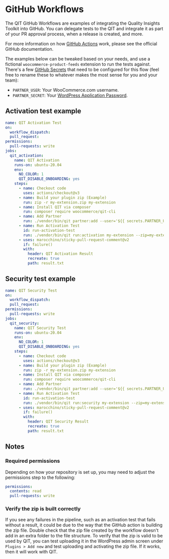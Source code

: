 # GitHub Workflows

The QIT GitHub Workflows are examples of integrating the Quality Insights Toolkit into GitHub. You can delegate tests to the QIT and integrate it as part of your PR approval process, when a release is created, and more.

For more information on how [GitHub Actions](https://docs.github.com/en/actions) work, please see the official GitHub documentation.

The examples below can be tweaked based on your needs, and use a fictional `woocommerce-product-feeds` extension to run the tests against. There's a few [GitHub Secrets](https://docs.github.com/en/actions/security-guides/encrypted-secrets) that need to be configured for this flow (feel free to rename these to whatever makes the most sense for you and your team):

- `PARTNER_USER`: Your WooCommerce.com username.
- `PARTNER_SECRET`: Your [WordPress Application Password](https://make.wordpress.org/core/2020/11/05/application-passwords-integration-guide/).

## Activation test example

```yaml
name: QIT Activation Test
on:
  workflow_dispatch:
  pull_request:
permissions:
  pull-requests: write
jobs:
  qit_activation:
    name: QIT Activation
    runs-on: ubuntu-20.04
    env:
      NO_COLOR: 1
      QIT_DISABLE_ONBOARDING: yes
    steps:
      - name: Checkout code
        uses: actions/checkout@v3
      - name: Build your plugin zip (Example)
        run: zip -r my-extension.zip my-extension
      - name: Install QIT via composer
        run: composer require woocommerce/qit-cli
      - name: Add Partner
        run: ./vendor/bin/qit partner:add --user='${{ secrets.PARTNER_USER }}' --application_password='${{ secrets.PARTNER_SECRET }}'
      - name: Run Activation Test
        id: run-activation-test
        run: ./vendor/bin/qit run:activation my-extension --zip=my-extension.zip --wait > result.txt
      - uses: marocchino/sticky-pull-request-comment@v2
        if: failure()
        with:
          header: QIT Activation Result
          recreate: true
          path: result.txt
```

## Security test example

```yaml
name: QIT Security Test
on:
  workflow_dispatch:
  pull_request:
permissions:
  pull-requests: write
jobs:
  qit_security:
    name: QIT Security Test
    runs-on: ubuntu-20.04
    env:
      NO_COLOR: 1
      QIT_DISABLE_ONBOARDING: yes
    steps:
      - name: Checkout code
        uses: actions/checkout@v3
      - name: Build your plugin zip (Example)
        run: zip -r my-extension.zip my-extension
      - name: Install QIT via composer
        run: composer require woocommerce/qit-cli
      - name: Add Partner
        run: ./vendor/bin/qit partner:add --user='${{ secrets.PARTNER_USER }}' --application_password='${{ secrets.PARTNER_SECRET }}'
      - name: Run Activation Test
        id: run-activation-test
        run: ./vendor/bin/qit run:security my-extension --zip=my-extension.zip --wait > result.txt
      - uses: marocchino/sticky-pull-request-comment@v2
        if: failure()
        with:
          header: QIT Security Result
          recreate: true
          path: result.txt
```

## Notes

### Required permissions

Depending on how your repository is set up, you may need to adjust the permissions step to the following:

```yaml
permissions:
  contents: read
  pull-requests: write
```

### Verify the zip is built correctly

If you see any failures in the pipeline, such as an activation test that fails without a result, it could be due to the way that the GitHub action is building the zip file. Double check that the zip file created by the workflow doesn't add in an extra folder to the file structure. To verify that the zip is valid to be used by QIT, you can test uploading it in the WordPress admin screen under `Plugins > Add new` and test uploading and activating the zip file. If it works, then it will work with QIT.
